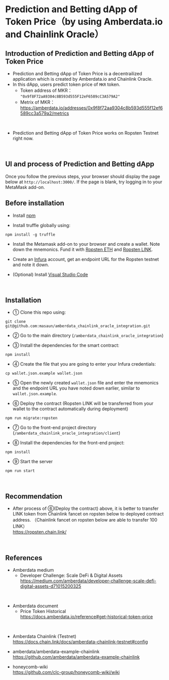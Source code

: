 # Prediction and Betting dApp of Token Price（by using Amberdata.io and Chainlink Oracle）
## Introduction of Prediction and Betting dApp of Token Price
- Prediction and Betting dApp of Token Price is a decentrailized application which is created by Amberdata.io and Chainlink Oracle.
- In this dApp, users predict token price of `MKR` token.
  - Token address of MKR： `"0x9f8F72aA9304c8B593d555F12eF6589cC3A579A2"`
  - Metrix of MKR： https://amberdata.io/addresses/0x9f8f72aa9304c8b593d555f12ef6589cc3a579a2/metrics

<br>

- Prediction and Betting dApp of Token Price works on Ropsten Testnet right now.


<br>

## UI and process of Prediction and Betting dApp

Once you follow the previous steps, your browser should display the page below at `http://localhost:3000/`.
If the page is blank, try logging in to your MetaMask add-on.






## Before installation
- Install [npm](https://www.npmjs.com/get-npm)

- Install truffle globally using:

`npm install -g truffle`

- Install the Metamask add-on to your browser and create a wallet.
Note down the mnemonics.
Fund it with [Ropsten ETH](https://faucet.metamask.io/) and [Ropsten LINK](https://ropsten.chain.link/).

- Create an [Infura](https://infura.io/) account, get an endpoint URL for the Ropsten testnet and note it down.

- (Optional) Install [Visual Studio Code](https://code.visualstudio.com/)

<br>

## Installation

- ① Clone this repo using:

`git clone git@github.com:masaun/amberdata_chainlink_oracle_integration.git`

- ② Go to the main directory (`/amberdata_chainlink_oracle_integration`)

- ③ Install the dependencies for the smart contract:

`npm install`

- ④ Create the file that you are going to enter your Infura credentials:

`cp wallet.json.example wallet.json`

- ⑤ Open the newly created `wallet.json` file and enter the mnemonics and the endpoint URL you have noted down earlier, similar to `wallet.json.example`.

- ⑥ Deploy the contract (Ropsten LINK will be transferred from your wallet to the contract automatically during deployment)

`npm run migrate:ropsten`

- ⑦ Go to the front-end project directory (`/amberdata_chainlink_oracle_integration/client`)

- ⑧ Install the dependencies for the front-end project:

`npm install`

- ⑨ Start the server

`npm run start`


<br>

## Recommendation
- After process of ⑥(Deploy the contract) above, it is better to transfer LINK token from Chainlink fancet on ropsten below to deployed contract address.
（Chainlink fancet on ropsten below are able to transfer 100 LINK）  
https://ropsten.chain.link/  


<br>

## References
- Amberdata medium
  - Developer Challenge: Scale DeFi & Digital Assets  
    https://medium.com/amberdata/developer-challenge-scale-defi-digital-assets-d71015200325  

<br>

- Amberdata document
  - Price Token Historical  
    https://docs.amberdata.io/reference#get-historical-token-price  

<br>

- Amberdata Chainlink (Testnet)   
https://docs.chain.link/docs/amberdata-chainlink-testnet#config 

- amberdata/amberdata-example-chainlink   
https://github.com/amberdata/amberdata-example-chainlink   

- honeycomb-wiki  
https://github.com/clc-group/honeycomb-wiki/wiki  


